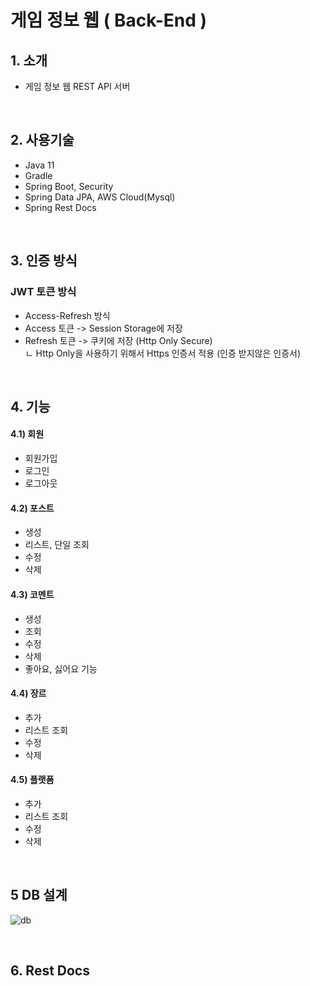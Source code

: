 # 게임 정보 웹 ( Back-End )

## 1. 소개
- 게임 정보 웹 REST API 서버
<br>

## 2. 사용기술
- Java 11
- Gradle
- Spring Boot, Security
- Spring Data JPA, AWS Cloud(Mysql)
- Spring Rest Docs
<br>

## 3. 인증 방식
### JWT 토큰 방식
- Access-Refresh 방식
- Access 토큰 -> Session Storage에 저장
- Refresh 토큰 -> 쿠키에 저장 (Http Only Secure) <br> 
 ㄴ Http Only을 사용하기 위해서 Https 인증서 적용 (인증 받지않은 인증서)
<br>

## 4. 기능
#### 4.1) 회원
- 회원가입 
- 로그인
- 로그아웃

#### 4.2) 포스트
- 생성
- 리스트, 단일 조회
- 수정
- 삭제

#### 4.3) 코멘트
- 생성
- 조회
- 수정
- 삭제
- 좋아요, 싫어요 기능

#### 4.4) 장르
- 추가
- 리스트 조회
- 수정
- 삭제

#### 4.5) 플랫폼
- 추가
- 리스트 조회
- 수정
- 삭제

<br>

## 5 DB 설계
![db](https://user-images.githubusercontent.com/66755342/196113931-62f8f3f0-7f60-4bec-8714-40a7da63cdea.PNG)

<br>

## 6. Rest Docs

